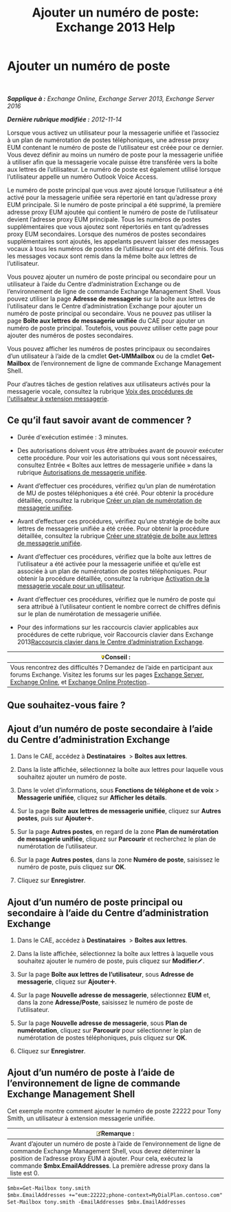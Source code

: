 ﻿---
title: 'Ajouter un numéro de poste: Exchange 2013 Help'
TOCTitle: Ajouter un numéro de poste
ms:assetid: 1a73c9c8-cb50-4bd7-a101-dadd20e28031
ms:mtpsurl: https://technet.microsoft.com/fr-fr/library/Dd335124(v=EXCHG.150)
ms:contentKeyID: 50555354
ms.date: 05/23/2018
mtps_version: v=EXCHG.150
ms.translationtype: MT
---

# Ajouter un numéro de poste

 

_**Sapplique à :** Exchange Online, Exchange Server 2013, Exchange Server 2016_

_**Dernière rubrique modifiée :** 2012-11-14_

Lorsque vous activez un utilisateur pour la messagerie unifiée et l’associez à un plan de numérotation de postes téléphoniques, une adresse proxy EUM contenant le numéro de poste de l’utilisateur est créée pour ce dernier. Vous devez définir au moins un numéro de poste pour la messagerie unifiée à utiliser afin que la messagerie vocale puisse être transférée vers la boîte aux lettres de l’utilisateur. Le numéro de poste est également utilisé lorsque l’utilisateur appelle un numéro Outlook Voice Access.

Le numéro de poste principal que vous avez ajouté lorsque l’utilisateur a été activé pour la messagerie unifiée sera répertorié en tant qu’adresse proxy EUM principale. Si le numéro de poste principal a été supprimé, la première adresse proxy EUM ajoutée qui contient le numéro de poste de l’utilisateur devient l’adresse proxy EUM principale. Tous les numéros de postes supplémentaires que vous ajoutez sont répertoriés en tant qu’adresses proxy EUM secondaires. Lorsque des numéros de postes secondaires supplémentaires sont ajoutés, les appelants peuvent laisser des messages vocaux à tous les numéros de postes de l’utilisateur qui ont été définis. Tous les messages vocaux sont remis dans la même boîte aux lettres de l’utilisateur.

Vous pouvez ajouter un numéro de poste principal ou secondaire pour un utilisateur à l’aide du Centre d’administration Exchange ou de l’environnement de ligne de commande Exchange Management Shell. Vous pouvez utiliser la page **Adresse de messagerie** sur la boîte aux lettres de l’utilisateur dans le Centre d’administration Exchange pour ajouter un numéro de poste principal ou secondaire. Vous ne pouvez pas utiliser la page **Boîte aux lettres de messagerie unifiée** du CAE pour ajouter un numéro de poste principal. Toutefois, vous pouvez utiliser cette page pour ajouter des numéros de postes secondaires.

Vous pouvez afficher les numéros de postes principaux ou secondaires d’un utilisateur à l’aide de la cmdlet **Get-UMMailbox** ou de la cmdlet **Get-Mailbox** de l’environnement de ligne de commande Exchange Management Shell.

Pour d’autres tâches de gestion relatives aux utilisateurs activés pour la messagerie vocale, consultez la rubrique [Voix des procédures de l'utilisateur à extension messagerie](voice-mail-enabled-user-procedures-exchange-2013-help.md).

## Ce qu’il faut savoir avant de commencer ?

  - Durée d'exécution estimée : 3 minutes.

  - Des autorisations doivent vous être attribuées avant de pouvoir exécuter cette procédure. Pour voir les autorisations qui vous sont nécessaires, consultez Entrée « Boîtes aux lettres de messagerie unifiée » dans la rubrique [Autorisations de messagerie unifiée](unified-messaging-permissions-exchange-2013-help.md).

  - Avant d’effectuer ces procédures, vérifiez qu’un plan de numérotation de MU de postes téléphoniques a été créé. Pour obtenir la procédure détaillée, consultez la rubrique [Créer un plan de numérotation de messagerie unifiée](create-a-um-dial-plan-exchange-2013-help.md).

  - Avant d’effectuer ces procédures, vérifiez qu’une stratégie de boîte aux lettres de messagerie unifiée a été créée. Pour obtenir la procédure détaillée, consultez la rubrique [Créer une stratégie de boîte aux lettres de messagerie unifiée](create-a-um-mailbox-policy-exchange-2013-help.md).

  - Avant d’effectuer ces procédures, vérifiez que la boîte aux lettres de l’utilisateur a été activée pour la messagerie unifiée et qu’elle est associée à un plan de numérotation de postes téléphoniques. Pour obtenir la procédure détaillée, consultez la rubrique [Activation de la messagerie vocale pour un utilisateur](enable-a-user-for-voice-mail-exchange-2013-help.md).

  - Avant d’effectuer ces procédures, vérifiez que le numéro de poste qui sera attribué à l’utilisateur contient le nombre correct de chiffres définis sur le plan de numérotation de messagerie unifiée.

  - Pour des informations sur les raccourcis clavier applicables aux procédures de cette rubrique, voir Raccourcis clavier dans Exchange 2013[Raccourcis clavier dans le Centre d’administration Exchange](keyboard-shortcuts-in-the-exchange-admin-center-exchange-online-protection-help.md).

<table>
<thead>
<tr class="header">
<th><img src="images/Bb125224.tip(EXCHG.150).gif" title="Conseil" alt="Conseil" />Conseil :</th>
</tr>
</thead>
<tbody>
<tr class="odd">
<td>Vous rencontrez des difficultés ? Demandez de l’aide en participant aux forums Exchange. Visitez les forums sur les pages <a href="https://go.microsoft.com/fwlink/p/?linkid=60612">Exchange Server</a>, <a href="https://go.microsoft.com/fwlink/p/?linkid=267542">Exchange Online</a>, et <a href="https://go.microsoft.com/fwlink/p/?linkid=285351">Exchange Online Protection</a>..</td>
</tr>
</tbody>
</table>


## Que souhaitez-vous faire ?

## Ajout d’un numéro de poste secondaire à l’aide du Centre d’administration Exchange

1.  Dans le CAE, accédez à **Destinataires**  \> **Boîtes aux lettres**.

2.  Dans la liste affichée, sélectionnez la boîte aux lettres pour laquelle vous souhaitez ajouter un numéro de poste.

3.  Dans le volet d’informations, sous **Fonctions de téléphone et de voix** \> **Messagerie unifiée**, cliquez sur **Afficher les détails**.

4.  Sur la page **Boîte aux lettres de messagerie unifiée**, cliquez sur **Autres postes**, puis sur **Ajouter**![Icône Ajouter](images/JJ218640.c1e75329-d6d7-4073-a27d-498590bbb558(EXCHG.150).gif "Icône Ajouter").

5.  Sur la page **Autres postes**, en regard de la zone **Plan de numérotation de messagerie unifiée**, cliquez sur **Parcourir** et recherchez le plan de numérotation de l’utilisateur.

6.  Sur la page **Autres postes**, dans la zone **Numéro de poste**, saisissez le numéro de poste, puis cliquez sur **OK**.

7.  Cliquez sur **Enregistrer**.

## Ajout d’un numéro de poste principal ou secondaire à l’aide du Centre d’administration Exchange

1.  Dans le CAE, accédez à **Destinataires**  \> **Boîtes aux lettres**.

2.  Dans la liste affichée, sélectionnez la boîte aux lettres à laquelle vous souhaitez ajouter le numéro de poste, puis cliquez sur **Modifier**![Icône Modifier](images/Bb124582.6f53ccb2-1f13-4c02-bea0-30690e6ea71d(EXCHG.150).gif "Icône Modifier").

3.  Sur la page **Boîte aux lettres de l’utilisateur**, sous **Adresse de messagerie**, cliquez sur **Ajouter**![Icône Ajouter](images/JJ218640.c1e75329-d6d7-4073-a27d-498590bbb558(EXCHG.150).gif "Icône Ajouter").

4.  Sur la page **Nouvelle adresse de messagerie**, sélectionnez **EUM** et, dans la zone **Adresse/Poste**, saisissez le numéro de poste de l’utilisateur.

5.  Sur la page **Nouvelle adresse de messagerie**, sous **Plan de numérotation**, cliquez sur **Parcourir** pour sélectionner le plan de numérotation de postes téléphoniques, puis cliquez sur **OK**.

6.  Cliquez sur **Enregistrer**.

## Ajout d’un numéro de poste à l’aide de l’environnement de ligne de commande Exchange Management Shell

Cet exemple montre comment ajouter le numéro de poste 22222 pour Tony Smith, un utilisateur à extension messagerie unifiée.

<table>
<thead>
<tr class="header">
<th><img src="images/JJ159664.note(EXCHG.150).gif" title="Remarque" alt="Remarque" />Remarque :</th>
</tr>
</thead>
<tbody>
<tr class="odd">
<td>Avant d’ajouter un numéro de poste à l’aide de l’environnement de ligne de commande Exchange Management Shell, vous devez déterminer la position de l’adresse proxy EUM à ajouter. Pour cela, exécutez la commande <strong>$mbx.EmailAddresses</strong>. La première adresse proxy dans la liste est 0.</td>
</tr>
</tbody>
</table>


    $mbx=Get-Mailbox tony.smith
    $mbx.EmailAddresses +="eum:22222;phone-context=MyDialPlan.contoso.com"
    Set-Mailbox tony.smith -EmailAddresses $mbx.EmailAddresses


